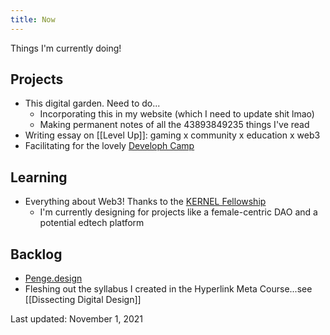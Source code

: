 ```yaml
---
title: Now
---
```

Things I'm currently doing!

## Projects
+ This digital garden. Need to do...
	+ Incorporating this in my website (which I need to update shit lmao)
	+ Making permanent notes of all the 43893849235 things I've read
+ Writing essay on [[Level Up]]: gaming x community x education x web3
+ Facilitating for the lovely [Developh Camp](https://develophcamp.webflow.io/)


## Learning
+ Everything about Web3! Thanks to the [KERNEL Fellowship](https://kernel.community)
	+  I'm currently designing for projects like a female-centric DAO and a potential edtech platform

## Backlog
+ [Penge.design](https://www.facebook.com/penge.design)
+ Fleshing out the syllabus I created in the Hyperlink Meta Course...see [[Dissecting Digital Design]]

Last updated: November 1, 2021